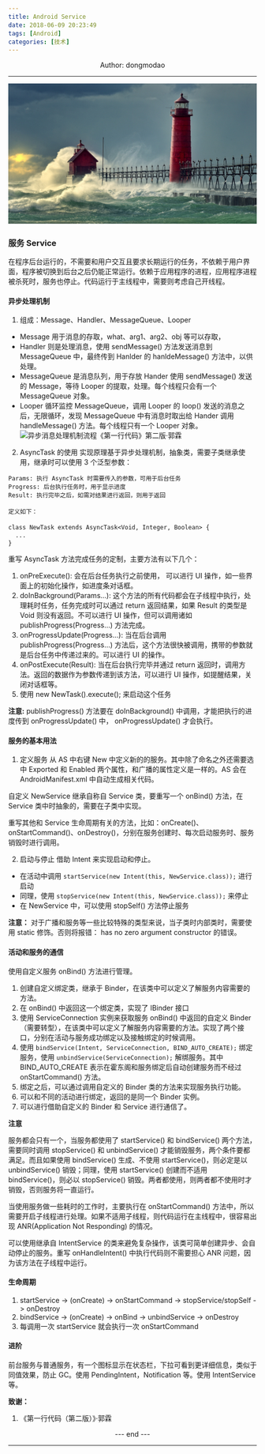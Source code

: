 ```yaml
---
title: Android Service
date: 2018-06-09 20:23:49
tags: [Android]
categories: [技术]
---
```

<center>
Author: dongmodao
</center>

---

![](Android-Service/index.jpg)


### 服务 Service

 在程序后台运行的，不需要和用户交互且要求长期运行的任务，不依赖于用户界面，程序被切换到后台之后仍能正常运行。依赖于应用程序的进程，应用程序进程被杀死时，服务也停止。代码运行于主线程中，需要则考虑自己开线程。<!-- more -->

#### 异步处理机制
 1. 组成：Message、Handler、MessageQueue、Looper
  + Message 用于消息的存取，what、arg1、arg2、obj 等可以存取，
  + Handler 则是处理消息，使用 sendMessage() 方法发送消息到 MessageQueue 中，最终传到 Hanlder 的 hanldeMessage() 方法中，以供处理。
  + MessageQueue 是消息队列，用于存放 Hander 使用 sendMessage() 发送的 Message，等待 Looper 的提取，处理。每个线程只会有一个 MessageQueue 对象。
  + Looper 循环监控 MessageQueue，调用 Looper 的 loop() 发送的消息之后，无限循环，发现 MessageQueue 中有消息时取出给 Hander 调用 handleMessage() 方法。每个线程只有一个 Looper 对象。
  ![异步消息处理机制流程《第一行代码》第二版·郭霖](images/handler.png "异步消息处理机制流程《第一行代码》第二版·郭霖")

 2. AsyncTask 的使用
  实现原理基于异步处理机制，抽象类，需要子类继承使用，继承时可以使用 3 个泛型参数：
  ```
  Params: 执行 AsyncTask 时需要传入的参数，可用于后台任务
  Progress: 后台执行任务时，用于显示进度
  Result: 执行完毕之后，如需对结果进行返回，则用于返回

  定义如下：

  class NewTask extends AsyncTask<Void, Integer, Boolean> {
    ...
  }
  ```
  重写 AsyncTask 方法完成任务的定制，主要方法有以下几个：
  1. onPreExecute(): 会在后台任务执行之前使用， 可以进行 UI 操作，如一些界面上的初始化操作，如进度条对话框。
  2. doInBackground(Params...): 这个方法的所有代码都会在子线程中执行，处理耗时任务，任务完成时可以通过 return 返回结果，如果 Result 的类型是 Void 则没有返回。不可以进行 UI 操作，但可以调用诸如 publishProgress(Progress...) 方法完成。
  3. onProgressUpdate(Progress...): 当在后台调用 publishProgress(Progress...) 方法后，这个方法很快被调用，携带的参数就是后台任务中传递过来的。可以进行 UI 的操作。
  4. onPostExecute(Result): 当在后台执行完毕并通过 return 返回时，调用方法。返回的数据作为参数传递到该方法，可以进行 UI 操作，如提醒结果，关闭对话框等。
  5. 使用 new NewTask().execute(); 来启动这个任务

  **注意:** publishProgress() 方法要在 doInBackground() 中调用，才能把执行的进度传到 onProgressUpdate() 中， onProgressUpdate() 才会执行。

#### 服务的基本用法
 1. 定义服务
  从 AS 中右键 New 中定义新的的服务。其中除了命名之外还需要选中 Exported 和 Enabled 两个属性，和广播的属性定义是一样的。AS 会在 AndroidManifest.xml 中自动生成相关代码。

  自定义 NewService 继承自称自 Service 类，要重写一个 onBind() 方法，在 Service 类中时抽象的，需要在子类中实现。

  重写其他和 Service 生命周期有关的方法，比如：onCreate()、onStartCommand()、onDestroy()，分别在服务创建时、每次启动服务时、服务销毁时进行调用。

 2. 启动与停止
  借助 Intent 来实现启动和停止。
  + 在活动中调用 ``startService(new Intent(this, NewService.class));``  进行启动
  + 同理，使用 ``stopService(new Intent(this, NewService.class));`` 来停止
  + 在 NewService 中，可以使用 stopSelf() 方法停止服务

  **注意：** 对于广播和服务等一些比较特殊的类型来说，当子类时内部类时，需要使用 static 修饰。否则将报错： has no zero argument constructor 的错误。

#### 活动和服务的通信
 使用自定义服务 onBind() 方法进行管理。
 1. 创建自定义绑定类，继承于 Binder，在该类中可以定义了解服务内容需要的方法。
 2. 在 onBind() 中返回这一个绑定类，实现了 IBinder 接口
 3. 使用 ServiceConnection 实例来获取服务 onBind() 中返回的自定义 Binder（需要转型），在该类中可以定义了解服务内容需要的方法。实现了两个接口，分别在活动与服务成功绑定以及接触绑定的时候调用。
 4. 使用 ``bindService(Intent, ServiceConnection, BIND_AUTO_CREATE);`` 绑定服务，使用 ``unbindService(ServiceConnection);`` 解绑服务。其中 BIND_AUTO_CREATE 表示在霍东阁和服务绑定后自动创建服务而不经过 onStartCommand() 方法。
 5. 绑定之后，可以通过调用自定义的 Binder 类的方法来实现服务执行功能。
 6. 可以和不同的活动进行绑定，返回的是同一个 Binder 实例。
 7. 可以进行借助自定义的 Binder 和 Service 进行通信了。

 **注意**

  服务都会只有一个，当服务都使用了 startService() 和 bindService() 两个方法，需要同时调用 stopService() 和 unbindService() 才能销毁服务，两个条件要都满足。而且如果使用 bindService() 生成、不使用 startService()，则必定是以 unbindService() 销毁；同理，使用 startService() 创建而不适用 bindService()，则必以 stopService() 销毁。两者都使用，则两者都不使用时才销毁，否则服务将一直运行。

  当使用服务做一些耗时的工作时，主要执行在 onStartCommand() 方法中，所以需要开启子线程进行处理。如果不适用子线程，则代码运行在主线程中，很容易出现 ANR(Application Not Responding) 的情况。

  可以使用继承自 IntentService 的类来避免复杂操作，该类可简单创建异步、会自动停止的服务。重写 onHandleIntent() 中执行代码则不需要担心 ANR 问题，因为该方法在子线程中运行。

#### 生命周期
 1. startService -> (onCreate) -> onStartCommand -> stopService/stopSelf -> onDestroy
 2. bindService -> (onCreate) -> onBind -> unbindService -> onDestroy
 3. 每调用一次 startService 就会执行一次 onStartCommand

#### 进阶
 前台服务与普通服务，有一个图标显示在状态栏，下拉可看到更详细信息，类似于同值效果，防止 GC。使用 PendingIntent，Notification 等。使用 IntentService 等。

 **致谢：**
  1. 《第一行代码（第二版）》·郭霖


 <center> --- end --- </center>

 ---

